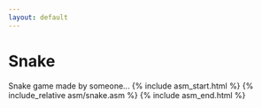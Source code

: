 ```yaml
---
layout: default
---
```


# Snake
Snake game made by someone...
{% include asm_start.html %}
{% include_relative asm/snake.asm %}
{% include asm_end.html %}

